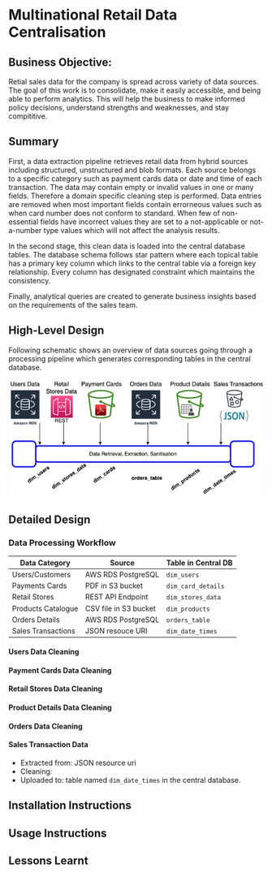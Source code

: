 # Multinational Retail Data Centralisation

## Business Objective:
Retial sales data for the company is spread across variety of data sources. The goal of this work is to consolidate, make it easily accessible, and being able to perform analytics. 
This will help the business to make informed policy decisions, understand strengths and weaknesses, and stay compititive.

## Summary
First, a data extraction pipeline retrieves retail data from hybrid sources including structured, unstructured and blob formats. Each source belongs to a specific category such as payment cards data or date and time of each transaction. The data may contain empty or invalid values in one or many fields. Therefore a domain specific cleaning step is performed. Data entries are removed when most important fields contain errorneous values such as when card number does not conform to standard. When few of non-essential fields have incorrect values they are set to a not-applicable or not-a-number type values which will not affect the analysis results.

In the second stage, this clean data is loaded into the central database tables. The database schema follows star pattern where each topical table has a primary key column which links to the central table via a foreign key relationship. Every column has designated constraint which maintains the consistency.

Finally, analytical queries are created to generate business insights based on the requirements of the sales team.

## High-Level Design
Following schematic shows an overview of data sources going through a processing pipeline which generates corresponding tables in the central database.

![](_docs/data_processing_pipeline.png)

## Detailed Design
### Data Processing Workflow


| Data Category | Source | Table in Central DB |
|---------------|--------|---------------------|
| Users/Customers | AWS RDS PostgreSQL | `dim_users` |
| Payments Cards | PDF in S3 bucket | `dim_card_details` |
| Retail Stores | REST API Endpoint | `dim_stores_data` |
| Products Catalogue | CSV file in S3 bucket | `dim_products` |
| Orders Details | AWS RDS PostgreSQL | `orders_table` |
| Sales Transactions | JSON resouce URI | `dim_date_times` |

#### Users Data Cleaning

#### Payment Cards Data Cleaning

#### Retail Stores Data Cleaning

#### Product Details Data Cleaning

#### Orders Data Cleaning

#### Sales Transaction Data
- Extracted from: JSON resource uri
- Cleaning: 
- Uploaded to: table named `dim_date_times` in the central database.

## Installation Instructions

## Usage Instructions

## Lessons Learnt
